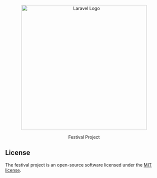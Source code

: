 <p align="center"><a href="https://laravel.com" target="_blank"><img src="blob:https://github.com/b7895768-1019-4134-b141-0adc89d692b3" width="400" alt="Laravel Logo"></a></p>

<p align="center">
    Festival Project
</p>


## License

The festival project is an open-source software licensed under the [MIT license](https://opensource.org/licenses/MIT).
